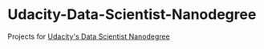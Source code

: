 # Udacity-Data-Scientist-Nanodegree
Projects for [Udacity's Data Scientist Nanodegree](https://www.udacity.com/course/data-scientist-nanodegree--nd025)
